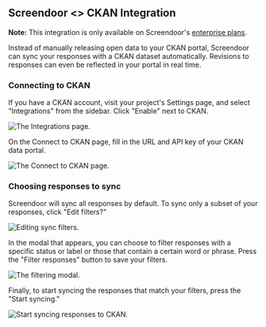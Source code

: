 Screendoor <> CKAN Integration
---

**Note:** This integration is only available on Screendoor's [enterprise plans](https://www.dobt.co/screendoor/enterprise/).

Instead of manually releasing open data to your CKAN portal, Screendoor can sync your responses with a CKAN dataset automatically. Revisions to responses can even be reflected in your portal in real time.

### Connecting to CKAN

If you have a CKAN account, visit your project's Settings page, and select "Integrations" from the sidebar. Click "Enable" next to CKAN.

![The Integrations page.](images/1.png)

On the Connect to CKAN page, fill in the URL and API key of your CKAN data portal.

![The Connect to CKAN page.](images/2.png)

### Choosing responses to sync

Screendoor will sync all responses by default. To sync only a subset of your responses, click "Edit filters?"

![Editing sync filters.](images/3.png)

In the modal that appears, you can choose to filter responses with a specific status or label or those that contain a certain word or phrase. Press the "Filter responses" button to save your filters.

![The filtering modal.](images/4.png)

Finally, to start syncing the responses that match your filters, press the "Start syncing."

![Start syncing responses to CKAN.](images/5.png)
